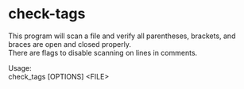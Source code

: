 # check-tags
This program will scan a file and verify all parentheses, brackets, and braces are open and closed properly.<br />
There are flags to disable scanning on lines in comments.

Usage:<br />
check_tags [OPTIONS] \<FILE\>
